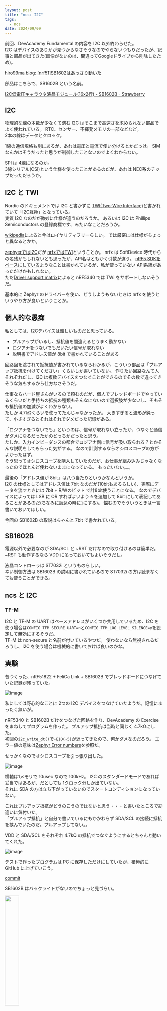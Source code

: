 ```yaml
---
layout: post
title: "ncs: I2C"
tags:
  - ncs
date: 2024/09/09
---
```


前回、DevAcademy Fundamental の内容を I2C 以外終わらせた。  
I2C はデバイスのありかが見つからなさそうなのでやらないつもりだったが、記事と部品が出てきた(画像がないのは、間違ってGoogleドライブから削除したため)。

[hiro99ma blog: \[nrf51\]SB1602はあっさり動いた](https://hiro99ma.blogspot.com/2015/04/nrf51sb1602.html)

部品はこちらで、SB1602B という名前。

[I2C低電圧キャラクタ液晶モジュール(16x2行) - SB1602B - Strawberry](https://strawberry-linux.com/catalog/items?code=27001)

## I2C

物理的な線の本数が少なくて済む I2C はそこまで高速さを求められない部品でよく使われている。
RTC、センサー、不揮発メモリの一部などなど。  
2本の線はデータとクロック。

1線の通信規格も別にあるが、あれは電圧と電流で使い分けるとかだっけ。
SIMなんかはそうだったと思うが制御したことないのでよくわからない。

SPI は 4線になるのか。  
3線シリアル(CSI)という仕様を使ったことがあるのだが、あれは NEC系のチップだっただろうか。

## I2C と TWI

Nordic のドキュメントでは I2C と書かずに [TWI(Two-Wire Interface)](https://academy.nordicsemi.com/courses/nrf-connect-sdk-fundamentals/lessons/lesson-6-serial-com-i2c/topic/i2c-protocol/)と書かれていて「I2C互換」となっている。  
実質 I2C なのだが微妙に仕様が違うのだろうか。
あるいは I2C は Phillips Semiconductors の登録商標です、みたいなことだろうか。

[wikipedia](https://ja.wikipedia.org/wiki/I2C)によると今はロイヤリティフリーらしい。
では厳密には仕様がちょっと異なるとかか。

[zephyerではI2C](https://docs.nordicsemi.com/bundle/ncs-latest/page/zephyr/hardware/peripherals/i2c.html)だが [nrfxではTWI](https://docs.nordicsemi.com/bundle/ncs-2.6.1/page/nrfx/drivers/twi/index.html)ということか。
nrfx は SoftDevice 時代からの名残かもしれないとも思ったが、API名はともかく引数が違う。
[nRF5 SDKをベースにしている](https://docs.nordicsemi.com/bundle/ncs-2.6.1/page/nrfx/index.html)ようなことは書かれているが、私が使っていない API系統があっただけかもしれない。  
ただ[Driver support matrix](https://docs.nordicsemi.com/bundle/ncs-2.6.1/page/nrfx/drv_supp_matrix.html#nrfx_drv_supp_matrix_1nrfx_drv_supp_matrix_table)によると nRF5340 では TWI をサポートしないそうだ。

基本的に Zephyr のドライバーを使い、どうしようもないときは nrfx を使うというやり方が良いということか。

## 個人的な愚痴

私としては、I2Cデバイスは難しいものだと思っている。

* プルアップがいるし、抵抗値を間違えるとうまく動かない
* ロジアナをつないでもだいたい信号が取れない
* 説明書でアドレス値が 8bit で書かれていることがある

回路図を渡されて抵抗値が書かれているならわかるが、こういう部品は「プルアップ抵抗を付けてください」くらいしか書いていない。
作りたい回路なんて人それぞれだし、I2C は複数デバイスをつなぐことができるのでその数で違ってきそうな気もするから仕方なさそうだ。

仕事ならハード屋さんがいるので頼むのだが、個人でブレッドボードでやっているくらいだと手持ちの抵抗の種類もそんなにないので選択肢が少ないし、そもそも抵抗値の加減がよくわからない。  
たしか 4.7kΩくらいを使ってたんじゃなかったか。
大きすぎると波形が鈍って、小さすぎるとそれはそれでダメだった記憶がある。

「ロジアナをつないでも」というのは、信号が取れない立ったか、つなぐと通信がダメになるだったかのどっちかだったと思う。  
たしか、入力インピーダンスの都合でロジアナ側に信号が吸い取られる？とかそんな説明をしてもらった気がする。
なので計測するならオシロスコープの方がよかったはず。  
そう思って[オシロスコープを購入](https://hiro99ma.blogspot.com/2019/03/blog-post.html)していたのだが、お仕事が組み込みじゃなくなったのでほとんど使わないままになっている。
もったいない。。。

最後の「アドレス値が 8bit」は八つ当たりというかなんというか。  
I2C の仕様としてはアドレス値は 7bit なのだが(10bitもあるらしい)、実際にデータを流すときには 7bit + R/Wのビット で計8bit使うことになる。
なのでデバイスによっては LSB に OR すればよいよう `0` を追加して 8bit にして表記してあることがあるのだ(ちなみに読込の時に`1`にする)。
悩むのでそういうときは一言書いておいてほしい。

今回の SB1602B の取説はちゃんと 7bit で書かれている。

## SB1602B

電源以外で必要なのが SDA/SCL と ~RST だけなので取り付けるのは簡単だ。  
~RST も動作するなら VDD に吊っておいてもよいそうだし。

液晶コントローラは ST7032i というものらしい。  
幸い制御方法は SB1602B の説明に書かれているので ST7032i の方は読まなくても使うことができる。

## ncs と I2C

### TF-M

I2C と TF-M の UART はベースアドレスがいくつか共用しているため、I2C を使う場合は`CONFIG_TFM_SECURE_UART=n`と`CONFIG_TFM_LOG_LEVEL_SILENCE=y`を設定して無効にするそうだ。  
TF-M は non-secure と名前が付いているやつだ。
使わないなら無視されるだろうし、I2C を使う場合は機械的に書いておけば良いのかな。


## 実験

昔つくった、nRF51822 + FeliCa Link + SB1602B でブレッドボードにつなげていた記録が残っていた。

![image](20150418.PNG)

私にしては野心的なことに 2つの I2C デバイスをつなげていたようだ。記憶にまったく無いが。

nRF5340 と SB1602B だけをつなげた回路を作り、DevAcademy の Exercise をまねしてプログラムを作った。
プルアップ抵抗は当時と同じく 4.7kΩにした。  
初回の`i2c_write_dt()`で`-EIO(-5)`が返ってきたので、何かダメなのだろう。
エラー値の意味は[Zephyr Error numbers](https://docs.zephyrproject.org/apidoc/latest/group__system__errno.html)を参照だ。

せっかくなのでオシロスコープを引っ張り出した。

![image](20240909a-1.png)

横軸は1メモリで 10usec なので 100kHz。
I2C のスタンダードモードであれば妥当ではあるが、だとしても 1クロック分しか出ていない。  
それに SDA の方は立ち下がっていないのでスタートコンディションになっていない。

これはプルアップ抵抗がどうのこうのではないと思う・・・と書いたところで勘違いに気付いた。  
「プルアップ抵抗」と自分で書いているにもかかわらず SDA/SCL の接続に抵抗を挟んでいたのだ。プルアップしてない。。

VDD と SDA/SCL をそれぞれ 4.7kΩ の抵抗でつなぐようにするとちゃんと動いてくれた。

![image](20240909a-2.png)

テストで作ったプログラムは PC に保存しただけにしていたが、積極的に GitHub に上げていこう。

[commit](https://github.com/hirokuma/ncs-i2c-sb1602b)


SB1602B はバックライトがないのでちょっと見づらい。

<a href="./20240909a-3.png"><img src="./20240909a-3.png" width="30%"></a>

MDBT53ボードを端っこにおいているが、これはアンテナを出した方がよいかと思っただけだ。  
しかしこの配置にすると配線が長くなるし、同じ方向に延ばすしかないので線がゴチャゴチャするしでよいことがないな。

----

# Fundamentals 修了

これで DevAcademy [nRF Connect SDK Fundamentals](https://academy.nordicsemi.com/courses/nrf-connect-sdk-fundamentals/) は修了だ。  
修了証も発行される。

<a href="https://academy.nordicsemi.com/check-certificate/7019A86772612C9-7019A867102B796-11EFA0107D51B7_39/">修了証</a>

まあ、全部の科目を完了にしてクイズに正解すれば修了できるのだけどね。  
それに基本を軽く抑えたという程度で、仕事で使うにはまだまだ慣れもノウハウも全然足りない。
が、実際の環境で使っていかないと身につかないもんだと思うからよいのだ。
